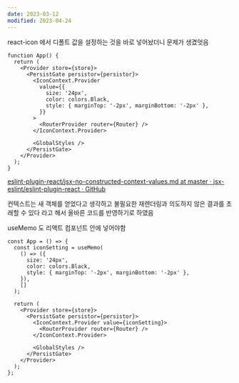 ```yaml
---
date: 2023-03-12
modified: 2023-04-24
---
```


react-icon 에서 디폴트 값을 설정하는 것을 바로 넣어놨더니 문제가 생겼엇음

```tsx
function App() {
  return (
    <Provider store={store}>
      <PersistGate persistor={persistor}>
        <IconContext.Provider
          value={{
            size: '24px',
            color: colors.Black,
            style: { marginTop: '-2px', marginBottom: '-2px' },
          }}
        >
          <RouterProvider router={Router} />
        </IconContext.Provider>

        <GlobalStyles />
      </PersistGate>
    </Provider>
  );
}
```

[eslint-plugin-react/jsx-no-constructed-context-values.md at master · jsx-eslint/eslint-plugin-react · GitHub](https://github.com/jsx-eslint/eslint-plugin-react/blob/master/docs/rules/jsx-no-constructed-context-values.md)

컨텍스트는 새 객체를 얻었다고 생각하고 불필요한 재렌더링과 의도하지 않은 결과를 초래할 수 있다
라고 해서 올바른 코드를 반영하기로 하였음

useMemo 도 리액트 컴포넌트 안에 넣어야함

```tsx
const App = () => {
  const iconSetting = useMemo(
    () => ({
      size: '24px',
      color: colors.Black,
      style: { marginTop: '-2px', marginBottom: '-2px' },
    }),
    []
  );

  return (
    <Provider store={store}>
      <PersistGate persistor={persistor}>
        <IconContext.Provider value={iconSetting}>
          <RouterProvider router={Router} />
        </IconContext.Provider>

        <GlobalStyles />
      </PersistGate>
    </Provider>
  );
};
```
